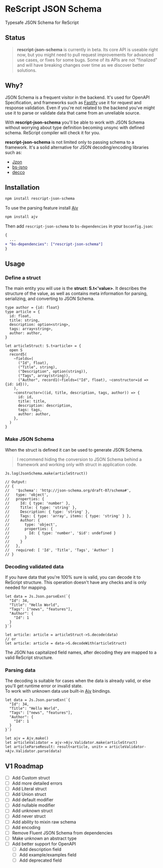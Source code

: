 # ReScript JSON Schema

Typesafe JSON Schema for ReScript

## Status

> **rescript-json-schema** is currently in beta. Its core API is useable right now, but you might need to pull request improvements for advanced use cases, or fixes for some bugs. Some of its APIs are not "finalized" and will have breaking changes over time as we discover better solutions.

## Why?

JSON Schema is a frequent visitor in the backend. It's used for OpenAPI Specification, and frameworks such as [Fastify](https://www.fastify.io/) use it for request and response validation. Even if you're not related to the backend you've might use it to parse or validate data that came from an unreliable source.  

With **rescript-json-schema** you'll be able to work with JSON Schema without worrying about type definition becoming unsync with defined schema. ReScript compiler will check it for you.

**rescript-json-schema** is not limited only to passing schema to a framework. It's a solid alternative for JSON decoding/encoding libraries such as:
- [Jzon](https://github.com/nkrkv/jzon)
- [bs-jsno](https://github.com/glennsl/bs-json)
- [decco](https://github.com/reasonml-labs/decco)

## Installation

```sh
npm install rescript-json-schema
```

To use the parsing feature install [Ajv](https://ajv.js.org/)

```sh
npm install ajv
```

Then add `rescript-json-schema` to `bs-dependencies` in your `bsconfig.json`:

```diff
{
  ...
+ "bs-dependencies": ["rescript-json-schema"]
}
```

## Usage
### Define a struct

The main entity you will use is the **struct: S.t<'value>**. It describes the structure of the value, as well as contains meta information for parsing, serializing, and converting to JSON Schema.

```rescript
type author = {id: float}
type article = {
  id: float,
  title: string,
  description: option<string>,
  tags: array<string>,
  author: author,
}

let articleStruct: S.t<article> = {
  open S
  record5(
    ~fields=(
      ("Id", float),
      ("Title", string),
      ("Description", option(string)),
      ("Tags", array(string)),
      ("Author", record1(~fields=("Id", float), ~constructor=id => {id: id})),
    ),
    ~constructor=((id, title, description, tags, author)) => {
      id: id,
      title: title,
      description: description,
      tags: tags,
      author: author,
    },
  )
}
```

### Make JSON Schema

When the struct is defined it can be used to generate JSON Schema.

> I recommend hiding the conversion to JSON Schema behind a framework and working only with struct in application code.

```rescript
Js.log(JsonSchema.make(articleStruct))

// Output:
// {
//   '$schema': 'http://json-schema.org/draft-07/schema#',
//   type: 'object',
//   properties: {
//     Id: { type: 'number' },
//     Title: { type: 'string' },
//     Description: { type: 'string' },
//     Tags: { type: 'array', items: { type: 'string' } },
//     Author: {
//       type: 'object',
//       properties: {
//         Id: { type: 'number', '$id': undefined }
//       }
//     }
//   },
//   required: [ 'Id', 'Title', 'Tags', 'Author' ]
// }
```

### Decoding validated data

If you have data that you're 100% sure is valid, you can decode it to ReScript structure. This operation doesn't have any checks and is only needed for mapping.

```rescript
let data = Js.Json.parseExn(`{
  "Id": 34,
  "Title": "Hello World",
  "Tags": ["news", "features"],
  "Author": {
    "Id": 1
  }
}`)

let article: article = articleStruct->S.decode(data)
// or
let article: article = data->S.decodeWith(articleStruct)
```

The JSON has capitalized field names, after decoding they are mapped to a valid ReScript structure.

### Parsing data

The decoding is suitable for cases when the data is already valid, or else you'll get runtime error or invalid state.  
To work with unknown data use built-in [Ajv](https://ajv.js.org/) bindings.

```rescript
let data = Js.Json.parseExn(`{
  "Id": 34,
  "Title": "Hello World",
  "Tags": ["news", "features"],
  "Author": {
    "Id": 1
  }
}`)

let ajv = Ajv.make()
let articleValidator = ajv->Ajv.Validator.make(articleStruct)
let articleParseResult: result<article, unit> = articleValidator->Ajv.Validator.parse(data)
```

## V1 Roadmap

- [ ] Add Custom struct
- [ ] Add more detailed errors
- [ ] Add Literal struct
- [ ] Add Union struct
- [ ] Add default modifier
- [ ] Add nullable modifier
- [ ] Add unknown struct
- [ ] Add never struct
- [ ] Add ability to mixin raw schema
- [ ] Add encoding
- [ ] Remove Fluent JSON Schema from dependencies
- [ ] Make unknown an abstract type
- [ ] Add better support for OpenAPI
  - [ ] Add description field 
  - [ ] Add example/examples field 
  - [ ] Add deprecated field
